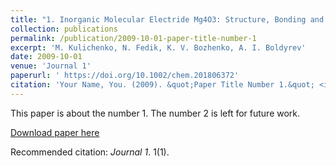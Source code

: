 ```yaml
---
title: "1. Inorganic Molecular Electride Mg4O3: Structure, Bonding and Nonlinear Optical Properties"
collection: publications
permalink: /publication/2009-10-01-paper-title-number-1
excerpt: 'M. Kulichenko, N. Fedik, K. V. Bozhenko, A. I. Boldyrev'
date: 2009-10-01
venue: 'Journal 1'
paperurl: ' https://doi.org/10.1002/chem.201806372'
citation: 'Your Name, You. (2009). &quot;Paper Title Number 1.&quot; <i>Journal 1</i>. 1(1).'
---
```

This paper is about the number 1. The number 2 is left for future work.

[Download paper here](http://academicpages.github.io/files/paper1.pdf)

Recommended citation:  <i>Journal 1</i>. 1(1).